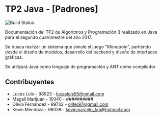 # TP2 Java - [Padrones]

![Build Status](https://travis-ci.org/nildius/TP2Java.svg?branch=master)

Documentación del TP2 de Algoritmos y Programación 3 realizado en Java para el segundo cuatrimestre del año 2017.

Se busca realizar un sistema que simule el juego "Monopoly", partiendo desde el diseño de modelos, desarrollo del backend y diseño de interfaces gráficas.

Se utilizará Java como lenguaje de programación y ANT como compilador

## Contribuyentes
* Lucas Lois - 98923 - lucaslois95@gmail.com
* Magalí Marijuán - 10040 - ##########
* Olivia Fernandez - 99732 - olifer97@gmail.com
* Kevin Mendoza - 98038 - kevinmarcelo_km@hotmail.com

